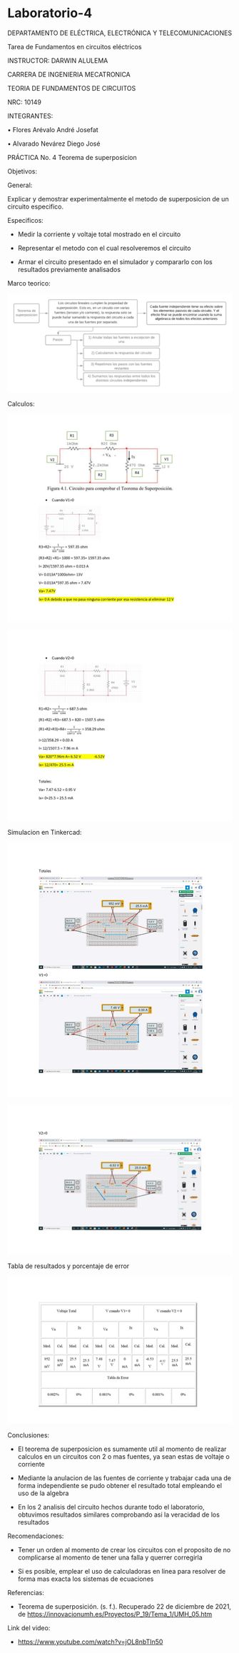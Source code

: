 # Laboratorio-4

DEPARTAMENTO DE ELÉCTRICA, ELECTRÓNICA Y TELECOMUNICACIONES

Tarea de Fundamentos en circuitos eléctricos

INSTRUCTOR: DARWIN ALULEMA

CARRERA DE INGENIERIA MECATRONICA

TEORIA DE FUNDAMENTOS DE CIRCUITOS

NRC: 10149

INTEGRANTES:

• Flores Arévalo André Josefat

• Alvarado Nevárez Diego José

PRÁCTICA No. 4 Teorema de superposicion

Objetivos:

General:

Explicar y demostrar experimentalmente el metodo de superposicion de un circuito especifico.

Especificos:

- Medir la corriente y voltaje total mostrado en el circuito

- Representar el metodo con el cual resolveremos el circuito

- Armar el circuito presentado en el simulador y compararlo con los resultados previamente analisados

Marco teorico:

![](https://github.com/diego333jose/Laboratorio-4/blob/main/Imagenes/Diagrama%20en%20blanco%20(1).png)

Calculos:

![](https://github.com/diego333jose/Laboratorio-4/blob/main/Imagenes/Labo%204_page-0001.jpg)

![](https://github.com/diego333jose/Laboratorio-4/blob/main/Imagenes/Labo%204_page-0002.jpg)

Simulacion en Tinkercad:

![](https://github.com/diego333jose/Laboratorio-4/blob/main/Imagenes/Labo%204_page-0003.jpg)

![](https://github.com/diego333jose/Laboratorio-4/blob/main/Imagenes/Labo%204_page-0004.jpg)

Tabla de resultados y porcentaje de error

![](https://github.com/diego333jose/Laboratorio-4/blob/main/Imagenes/Labo%204_page-0005.jpg)

Conclusiones:

- El teorema de superposicion es sumamente util al momento de realizar calculos en un circuitos con 2 o mas fuentes, ya sean estas de voltaje o corriente

- Mediante la anulacion de las fuentes de corriente y trabajar cada una de forma independiente se pudo obtener el resultado total empleando el uso de la algebra

- En los 2 analisis del circuito hechos durante todo el laboratorio, obtuvimos resultados similares comprobando asi la veracidad de los resultados

Recomendaciones:

- Tener un orden al momento de crear los circuitos con el proposito de no complicarse al momento de tener una falla y querrer corregirla

- Si es posible, emplear el uso de calculadoras en linea para resolver de forma mas exacta los sistemas de ecuaciones

Referencias:

- Teorema de superposición. (s. f.). Recuperado 22 de diciembre de 2021, de https://innovacionumh.es/Proyectos/P_19/Tema_1/UMH_05.htm

Link del video:

- https://www.youtube.com/watch?v=jOL8nbTIn50




